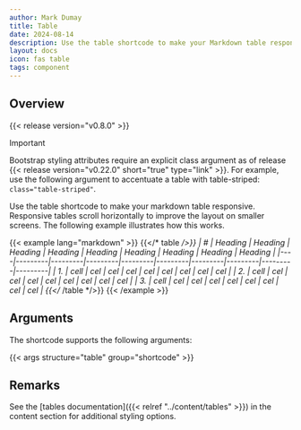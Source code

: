 ```yaml
---
author: Mark Dumay
title: Table
date: 2024-08-14
description: Use the table shortcode to make your Markdown table responsive.
layout: docs
icon: fas table
tags: component
---
```


## Overview

{{< release version="v0.8.0" >}}

> [!IMPORTANT]
> Bootstrap styling attributes require an explicit class argument as of release {{< release version="v0.22.0" short="true" type="link" >}}. For example, use the following argument to accentuate a table with table-striped: `class="table-striped"`.

Use the table shortcode to make your markdown table responsive. Responsive tables scroll horizontally to improve the layout on smaller screens. The following example illustrates how this works.

<!-- markdownlint-disable MD037 -->
{{< example lang="markdown" >}}
{{</* table */>}}
| #  | Heading | Heading | Heading | Heading | Heading | Heading | Heading | Heading | Heading |
|----|---------|---------|---------|---------|---------|---------|---------|---------|---------|
| 1. | cell    | cel     | cel     | cel     | cel     | cel     | cel     | cel     | cel     |
| 2. | cell    | cel     | cel     | cel     | cel     | cel     | cel     | cel     | cel     |
| 3. | cell    | cel     | cel     | cel     | cel     | cel     | cel     | cel     | cel     |
{{</* /table */>}}
{{< /example >}}
<!-- markdownlint-enable MD037 -->

## Arguments

The shortcode supports the following arguments:

{{< args structure="table" group="shortcode" >}}

## Remarks

See the [tables documentation]({{< relref "../content/tables" >}}) in the content section for additional styling options.
